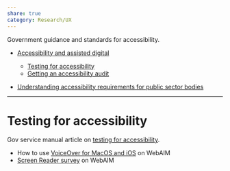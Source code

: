 ```yaml
---
share: true
category: Research/UX
---
```


Government guidance and standards for accessibility.

- [Accessibility and assisted digital](https://www.gov.uk/service-manual/helping-people-to-use-your-service)
	- [Testing for accessibility](https://www.gov.uk/service-manual/helping-people-to-use-your-service/testing-for-accessibility)
	- [Getting an accessibility audit](https://www.gov.uk/service-manual/helping-people-to-use-your-service/getting-an-accessibility-audit) 
	
- [Understanding accessibility requirements for public sector bodies](https://www.gov.uk/guidance/accessibility-requirements-for-public-sector-websites-and-apps) 

---



# Testing for accessibility

Gov service manual article on [testing for accessibility](https://www.gov.uk/service-manual/helping-people-to-use-your-service/testing-for-accessibility).

- How to use [VoiceOver for MacOS and iOS](https://webaim.org/articles/voiceover/) on WebAIM
- [Screen Reader survey](https://webaim.org/projects/screenreadersurvey9/) on WebAIM